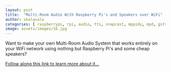 ```yaml
---
layout: post
title:  "Multi-Room Audio With Raspberry Pi's and Speakers over WiFi"
author: skalavala
categories: [ raspberrypi, rpi, audio, tts, snapcast, mppidy, mpd, gstreamer, media_player, homeassistant ]
image: assets/images/16.jpg
---
```


Want to make your own Multi-Room Audio System that works entirely on your WiFi network using nothing but Raspberry Pi's and some cheap speakers?

[Follow along this link to learn more about it... ](https://github.com/skalavala/Multi-Room-Audio-Centralized-Audio-for-Home)
